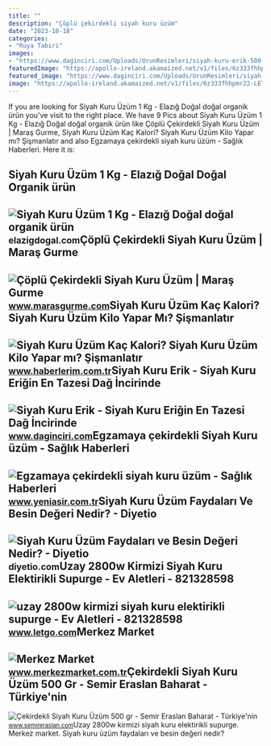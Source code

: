 ```yaml
---
title: ""
description: "Çöplü çekirdekli siyah kuru üzüm"
date: "2023-10-18"
categories:
- "Ruya Tabiri"
images:
- "https://www.daginciri.com/Uploads/UrunResimleri/siyah-kuru-erik-500-gram-4500-8.jpg"
featuredImage: "https://apollo-ireland.akamaized.net/v1/files/6z333fhhpmr22-LETTR/image"
featured_image: "https://www.daginciri.com/Uploads/UrunResimleri/siyah-kuru-erik-500-gram-4500-8.jpg"
image: "https://apollo-ireland.akamaized.net/v1/files/6z333fhhpmr22-LETTR/image"
---
```


If you are looking for Siyah Kuru Üzüm 1 Kg - Elazığ Doğal doğal organik ürün you've visit to the right place. We have 9 Pics about Siyah Kuru Üzüm 1 Kg - Elazığ Doğal doğal organik ürün like Çöplü Çekirdekli Siyah Kuru Üzüm | Maraş Gurme, Siyah Kuru Üzüm Kaç Kalori? Siyah Kuru Üzüm Kilo Yapar mı? Şişmanlatır and also Egzamaya çekirdekli siyah kuru üzüm - Sağlık Haberleri. Here it is:

Siyah Kuru Üzüm 1 Kg - Elazığ Doğal Doğal Organik ürün
------------------------------------------------------

 ![Siyah Kuru Üzüm 1 Kg - Elazığ Doğal doğal organik ürün](https://elazigdogal.com/wp-content/uploads/2021/03/siyah-kuru-uzum-1.jpg) <small>elazigdogal.com</small>Çöplü Çekirdekli Siyah Kuru Üzüm | Maraş Gurme
----------------------------------------------

 ![Çöplü Çekirdekli Siyah Kuru Üzüm | Maraş Gurme](https://st1.myideasoft.com/idea/gj/37/myassets/products/822/img-3916.JPEG?revision=1641299063) <small>www.marasgurme.com</small>Siyah Kuru Üzüm Kaç Kalori? Siyah Kuru Üzüm Kilo Yapar Mı? Şişmanlatır
----------------------------------------------------------------------

 ![Siyah Kuru Üzüm Kaç Kalori? Siyah Kuru Üzüm Kilo Yapar mı? Şişmanlatır](https://www.haberlerim.com.tr/Content/images/News/CoverSize/siyah-kuru-uzum-kac-kalori-siyah-kuru-uzum-kilo-yapar-mi-sismanlatir-mi-zayiflatir-mi-faydali-mi-91920-28052021155544.jpg) <small>www.haberlerim.com.tr</small>Siyah Kuru Erik - Siyah Kuru Eriğin En Tazesi Dağ İncirinde
-----------------------------------------------------------

 ![Siyah Kuru Erik - Siyah Kuru Eriğin En Tazesi Dağ İncirinde](https://www.daginciri.com/Uploads/UrunResimleri/siyah-kuru-erik-500-gram-4500-8.jpg) <small>www.daginciri.com</small>Egzamaya çekirdekli Siyah Kuru üzüm - Sağlık Haberleri
------------------------------------------------------

 ![Egzamaya çekirdekli siyah kuru üzüm - Sağlık Haberleri](https://iaysr.tmgrup.com.tr/6737f8/0/0/0/0/597/356?u=https://iysr.tmgrup.com.tr/2022/02/23/egzamaya-cekirdekli-siyah-kuru-uzum-1645637844392.jpeg) <small>www.yeniasir.com.tr</small>Siyah Kuru Üzüm Faydaları Ve Besin Değeri Nedir? - Diyetio
----------------------------------------------------------

 ![Siyah Kuru Üzüm Faydaları ve Besin Değeri Nedir? - Diyetio](https://diyetio.com/wp-content/uploads/2021/06/siyah-kuru-uzum-faydalari-2-2048x1365.jpg) <small>diyetio.com</small>Uzay 2800w Kirmizi Siyah Kuru Elektirikli Supurge - Ev Aletleri - 821328598
---------------------------------------------------------------------------

 ![uzay 2800w kirmizi siyah kuru elektirikli supurge - Ev Aletleri - 821328598](https://apollo-ireland.akamaized.net/v1/files/6z333fhhpmr22-LETTR/image) <small>www.letgo.com</small>Merkez Market
-------------

 ![Merkez Market](https://www.merkezmarket.com.tr/upload/product/siyah-kuru-uzum-kg-600x400.jpg) <small>www.merkezmarket.com.tr</small>Çekirdekli Siyah Kuru Üzüm 500 Gr - Semir Eraslan Baharat - Türkiye'nin
-----------------------------------------------------------------------

 ![Çekirdekli Siyah Kuru Üzüm 500 gr - Semir Eraslan Baharat - Türkiye'nin](https://www.semireraslan.com/upload/product/cekirdekli-siyah-kuru-uzum-500-gr.jpg) <small>www.semireraslan.com</small>Uzay 2800w kirmizi siyah kuru elektirikli supurge. Merkez market. Siyah kuru üzüm faydaları ve besin değeri nedir?
